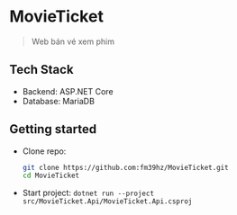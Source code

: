 # MovieTicket

> Web bán vé xem phim

## Tech Stack

- Backend: ASP.NET Core
- Database: MariaDB

## Getting started

- Clone repo:

    ```bash
    git clone https://github.com:fm39hz/MovieTicket.git
    cd MovieTicket
    ```

- Start project: `dotnet run --project src/MovieTicket.Api/MovieTicket.Api.csproj`
